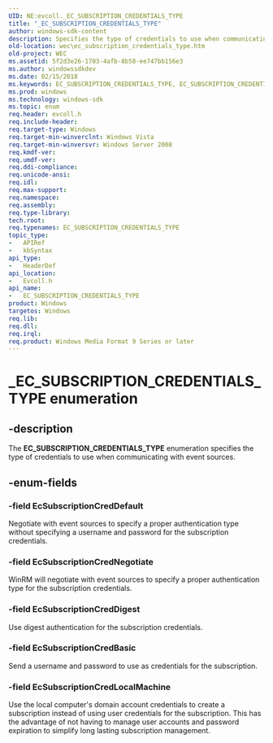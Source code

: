 ```yaml
---
UID: NE:evcoll._EC_SUBSCRIPTION_CREDENTIALS_TYPE
title: "_EC_SUBSCRIPTION_CREDENTIALS_TYPE"
author: windows-sdk-content
description: Specifies the type of credentials to use when communicating with event sources.
old-location: wec\ec_subscription_credentials_type.htm
old-project: WEC
ms.assetid: 5f2d3e26-1703-4afb-8b58-ee747bb156e3
ms.author: windowssdkdev
ms.date: 02/15/2018
ms.keywords: EC_SUBSCRIPTION_CREDENTIALS_TYPE, EC_SUBSCRIPTION_CREDENTIALS_TYPE enumeration, EcSubscriptionCredBasic, EcSubscriptionCredDefault, EcSubscriptionCredDigest, EcSubscriptionCredLocalMachine, EcSubscriptionCredNegotiate, _EC_SUBSCRIPTION_CREDENTIALS_TYPE, evcoll/EC_SUBSCRIPTION_CREDENTIALS_TYPE, evcoll/EcSubscriptionCredBasic, evcoll/EcSubscriptionCredDefault, evcoll/EcSubscriptionCredDigest, evcoll/EcSubscriptionCredLocalMachine, evcoll/EcSubscriptionCredNegotiate, wec.ec_subscription_credentials_type, wes.ec_subscription_credentials_type
ms.prod: windows
ms.technology: windows-sdk
ms.topic: enum
req.header: evcoll.h
req.include-header: 
req.target-type: Windows
req.target-min-winverclnt: Windows Vista
req.target-min-winversvr: Windows Server 2008
req.kmdf-ver: 
req.umdf-ver: 
req.ddi-compliance: 
req.unicode-ansi: 
req.idl: 
req.max-support: 
req.namespace: 
req.assembly: 
req.type-library: 
tech.root: 
req.typenames: EC_SUBSCRIPTION_CREDENTIALS_TYPE
topic_type:
-	APIRef
-	kbSyntax
api_type:
-	HeaderDef
api_location:
-	Evcoll.h
api_name:
-	EC_SUBSCRIPTION_CREDENTIALS_TYPE
product: Windows
targetos: Windows
req.lib: 
req.dll: 
req.irql: 
req.product: Windows Media Format 9 Series or later
---
```


# _EC_SUBSCRIPTION_CREDENTIALS_TYPE enumeration


## -description


The <b>EC_SUBSCRIPTION_CREDENTIALS_TYPE</b> enumeration specifies the type of credentials to use when communicating with event sources.


## -enum-fields




### -field EcSubscriptionCredDefault

Negotiate with event sources to specify a proper authentication type without specifying a username and password for the subscription credentials.


### -field EcSubscriptionCredNegotiate

WinRM will negotiate with event sources to specify a proper authentication type for the subscription credentials.


### -field EcSubscriptionCredDigest

Use digest authentication for the subscription credentials.


### -field EcSubscriptionCredBasic

Send a username and password to use as credentials for the subscription.


### -field EcSubscriptionCredLocalMachine

Use the local computer's domain account credentials to create a subscription instead of using  user credentials for the subscription. This has the advantage of not having to manage user accounts and password expiration to simplify long lasting subscription management.

